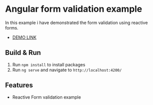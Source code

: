 # Angular form validation example

In this example i have demonstrated the form validation using reactive forms.

- [DEMO LINK](https://sasha-kozlovskyy.github.io/angular-form/)

## Build & Run

1. Run `npm install` to install packages
2. Run `ng serve` and navigate to `http://localhost:4200/`

## Features

* Reactive Form validation example
